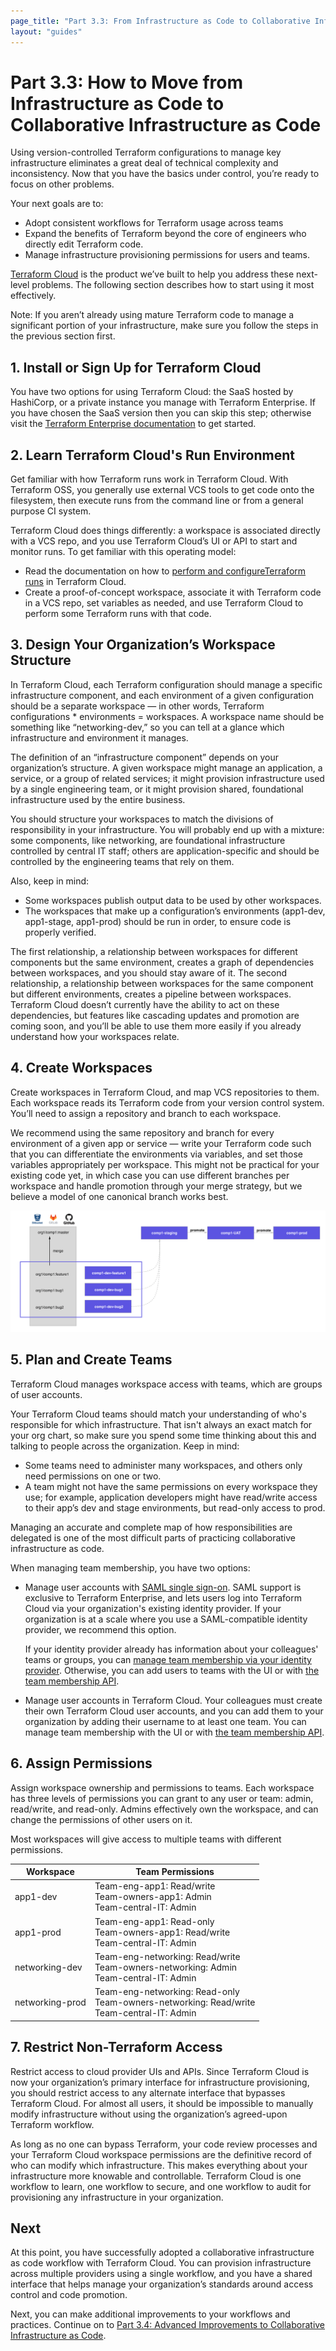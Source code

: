 ```yaml
---
page_title: "Part 3.3: From Infrastructure as Code to Collaborative Infrastructure as Code - Terraform Recommended Practices"
layout: "guides"
---
```


# Part 3.3: How to Move from Infrastructure as Code to Collaborative Infrastructure as Code

Using version-controlled Terraform configurations to manage key infrastructure eliminates a great deal of technical complexity and inconsistency. Now that you have the basics under control, you’re ready to focus on other problems.

Your next goals are to:

* Adopt consistent workflows for Terraform usage across teams
* Expand the benefits of Terraform beyond the core of engineers who directly edit Terraform code.
* Manage infrastructure provisioning permissions for users and teams.

[Terraform Cloud](https://www.hashicorp.com/products/terraform/) is the product we’ve built to help you address these next-level problems. The following section describes how to start using it most effectively.

Note: If you aren’t already using mature Terraform code to manage a significant portion of your infrastructure, make sure you follow the steps in the previous section first.

## 1. Install or Sign Up for Terraform Cloud

You have two options for using Terraform Cloud: the SaaS hosted by HashiCorp, or a private instance you manage with Terraform Enterprise. If you have chosen the SaaS version then you can skip this step; otherwise visit the [Terraform Enterprise documentation](/docs/enterprise/index.html) to get started.

## 2. Learn Terraform Cloud's Run Environment

Get familiar with how Terraform runs work in Terraform Cloud. With Terraform OSS, you generally use external VCS tools to get code onto the filesystem, then execute runs from the command line or from a general purpose CI system.

Terraform Cloud does things differently: a workspace is associated directly with a VCS repo, and you use Terraform Cloud’s UI or API to start and monitor runs. To get familiar with this operating model:

* Read the documentation on how to [perform and configureTerraform runs](../../getting-started/runs.html) in Terraform Cloud.
* Create a proof-of-concept workspace, associate it with Terraform code in a VCS repo, set variables as needed, and use Terraform Cloud to perform some Terraform runs with that code.

## 3. Design Your Organization’s Workspace Structure

In Terraform Cloud, each Terraform configuration should manage a specific infrastructure component, and each environment of a given configuration should be a separate workspace — in other words, Terraform configurations * environments = workspaces. A workspace name should be something like “networking-dev,” so you can tell at a glance which infrastructure and environment it manages.

The definition of an “infrastructure component” depends on your organization’s structure. A given workspace might manage an application, a service, or a group of related services; it might provision infrastructure used by a single engineering team, or it might provision shared, foundational infrastructure used by the entire business.

You should structure your workspaces to match the divisions of responsibility in your infrastructure. You will probably end up with a mixture: some components, like networking, are foundational infrastructure controlled by central IT staff; others are application-specific and should be controlled by the engineering teams that rely on them.

Also, keep in mind:

* Some workspaces publish output data to be used by other workspaces.
* The workspaces that make up a configuration’s environments (app1-dev, app1-stage, app1-prod) should be run in order, to ensure code is properly verified.

The first relationship, a relationship between workspaces for different components but the same environment, creates a graph of dependencies between workspaces, and you should stay aware of it. The second relationship, a relationship between workspaces for the same component but different environments, creates a pipeline between workspaces. Terraform Cloud doesn’t currently have the ability to act on these dependencies, but features like cascading updates and promotion are coming soon, and you’ll be able to use them more easily if you already understand how your workspaces relate.

## 4. Create Workspaces

Create workspaces in Terraform Cloud, and map VCS repositories to them. Each workspace reads its Terraform code from your version control system. You’ll need to assign a repository and branch to each workspace.

We recommend using the same repository and branch for every environment of a given app or service — write your Terraform code such that you can differentiate the environments via variables, and set those variables appropriately per workspace. This might not be practical for your existing code yet, in which case you can use different branches per workspace and handle promotion through your merge strategy, but we believe a model of one canonical branch works best.

![Changes in VCS branches can be merged to master and then promoted between workspaces representing a staging environment, a UAT environment, and finally a production environment.](./images/image1.png)

## 5. Plan and Create Teams

Terraform Cloud manages workspace access with teams, which are groups of user accounts.

Your Terraform Cloud teams should match your understanding of who's responsible for which infrastructure. That isn't always an exact match for your org chart, so make sure you spend some time thinking about this and talking to people across the organization. Keep in mind:

* Some teams need to administer many workspaces, and others only need permissions on one or two.
* A team might not have the same permissions on every workspace they use; for example, application developers might have read/write access to their app’s dev and stage environments, but read-only access to prod.

Managing an accurate and complete map of how responsibilities are delegated is one of the most difficult parts of practicing collaborative infrastructure as code.

When managing team membership, you have two options:

- Manage user accounts with [SAML single sign-on](/docs/enterprise/saml/index.html). SAML support is exclusive to Terraform Enterprise, and lets users log into Terraform Cloud via your organization's existing identity provider. If your organization is at a scale where you use a SAML-compatible identity provider, we recommend this option.

    If your identity provider already has information about your colleagues' teams or groups, you can [manage team membership via your identity provider](/docs/enterprise/saml/team-membership.html). Otherwise, you can add users to teams with the UI or with [the team membership API](../../api/team-members.html).
- Manage user accounts in Terraform Cloud. Your colleagues must create their own Terraform Cloud user accounts, and you can add them to your organization by adding their username to at least one team. You can manage team membership with the UI or with [the team membership API](../../api/team-members.html).

## 6. Assign Permissions

Assign workspace ownership and permissions to teams. Each workspace has three levels of permissions you can grant to any user or team: admin, read/write, and read-only. Admins effectively own the workspace, and can change the permissions of other users on it.

Most workspaces will give access to multiple teams with different permissions.

Workspace       | Team Permissions
----------------|-----------------
app1-dev        | Team-eng-app1: Read/write  <br> Team-owners-app1: Admin  <br> Team-central-IT: Admin
app1-prod       | Team-eng-app1: Read-only  <br> Team-owners-app1: Read/write  <br> Team-central-IT: Admin
networking-dev  | Team-eng-networking: Read/write  <br> Team-owners-networking: Admin  <br> Team-central-IT: Admin
networking-prod | Team-eng-networking: Read-only  <br> Team-owners-networking: Read/write  <br> Team-central-IT: Admin

## 7. Restrict Non-Terraform Access

Restrict access to cloud provider UIs and APIs. Since Terraform Cloud is now your organization’s primary interface for infrastructure provisioning, you should restrict access to any alternate interface that bypasses Terraform Cloud. For almost all users, it should be impossible to manually modify infrastructure without using the organization’s agreed-upon Terraform workflow.

As long as no one can bypass Terraform, your code review processes and your Terraform Cloud workspace permissions are the definitive record of who can modify which infrastructure. This makes everything about your infrastructure more knowable and controllable. Terraform Cloud is one workflow to learn, one workflow to secure, and one workflow to audit for provisioning any infrastructure in your organization.

## Next

At this point, you have successfully adopted a collaborative infrastructure as code workflow with Terraform Cloud. You can provision infrastructure across multiple providers using a single workflow, and you have a shared interface that helps manage your organization’s standards around access control and code promotion.

Next, you can make additional improvements to your workflows and practices. Continue on to [Part 3.4: Advanced Improvements to Collaborative Infrastructure as Code](./part3.4.html).
